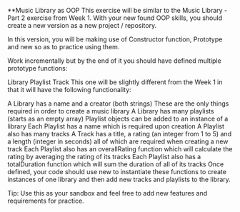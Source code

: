 **Music Library as OOP
This exercise will be similar to the Music Library - Part 2 exercise from Week 1. With your new found OOP skills, you should create a new version as a new project / repository.

In this version, you will be making use of Constructor function, Prototype and new so as to practice using them.

Work incrementally but by the end of it you should have defined multiple prototype functions:

Library
Playlist
Track
This one will be slightly different from the Week 1 in that it will have the following functionality:

A Library has a name and a creator (both strings)
These are the only things required in order to create a music library
A Library has many playlists (starts as an empty array)
Playlist objects can be added to an instance of a library
Each Playlist has a name which is required upon creation
A Playlist also has many tracks
A Track has a title, a rating (an integer from 1 to 5) and a length (integer in seconds) all of which are required when creating a new track
Each Playlist also has an overallRating function which will calculate the rating by averaging the rating of its tracks
Each Playlist also has a totalDuration function which will sum the duration of all of its tracks
Once defined, your code should use new to instantiate these functions to create instances of one library and then add new tracks and playlists to the library.

Tip: Use this as your sandbox and feel free to add new features and requirements for practice.